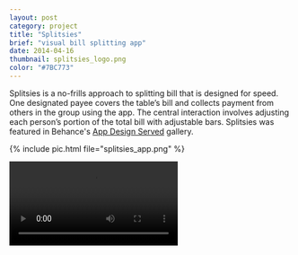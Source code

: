 ```yaml
---
layout: post
category: project
title: "Splitsies"
brief: "visual bill splitting app"
date: 2014-04-16
thumbnail: splitsies_logo.png
color: "#7BC773"
---
```


Splitsies is a no-frills approach to splitting bill that is designed for speed. One designated payee covers the table’s bill and collects payment from others in the group using the app. The central interaction involves adjusting each person’s portion of the total bill with adjustable bars. Splitsies was featured in Behance's <a href="https://www.appdesignserved.co/gallery/15747585/Splitsies">App Design Served</a> gallery.

{% include pic.html file="splitsies_app.png" %}

<div class="embed-container">
  <video class="shadow" autoplay loop>
    <source src="/img/splitsies/splitsies_app.webm" type="video/webm">
  </video>
</div>
